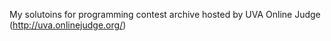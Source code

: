 My solutoins for programming contest archive hosted by UVA Online Judge (http://uva.onlinejudge.org/)
